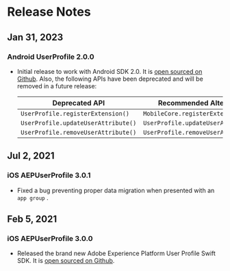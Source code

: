 # Release Notes

## Jan 31, 2023

### Android UserProfile 2.0.0

- Initial release to work with Android SDK 2.0. It is [open sourced on Github](https://github.com/adobe/aepsdk-userprofile-android). Also, the following APIs have been deprecated and will be removed in a future release:

  | Deprecated API                      | Recommended Alternative              |
  | ----------------------------------- | ------------------------------------ |
  | `UserProfile.registerExtension()`   | `MobileCore.registerExtensions()`    |
  | `UserProfile.updateUserAttribute()` | `UserProfile.updateUserAttributes()` |
  | `UserProfile.removeUserAttribute()` | `UserProfile.removeUserAttributes()` |

## Jul 2, 2021

### iOS AEPUserProfile 3.0.1

- Fixed a bug preventing proper data migration when presented with an `app group` .

## Feb 5, 2021

### iOS AEPUserProfile 3.0.0

- Released the brand new Adobe Experience Platform User Profile Swift SDK. It is [open sourced on Github](https://github.com/adobe/aepsdk-userprofile-ios).
